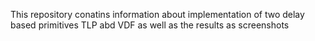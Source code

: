 This repository conatins information about implementation of two delay based primitives TLP abd VDF as well as the results as screenshots

